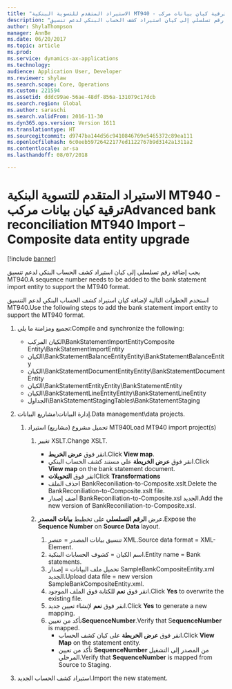 ```yaml
---
title: "الاستيراد المتقدم للتسوية البنكية MT940 - ترقية كيان بيانات مركب"
description: "يجب إضافة رقم تسلسلي إلى كيان استيراد كشف الحساب البنكي لدعم تنسيق MT940."
author: ShylaThompson
manager: AnnBe
ms.date: 06/20/2017
ms.topic: article
ms.prod: 
ms.service: dynamics-ax-applications
ms.technology: 
audience: Application User, Developer
ms.reviewer: shylaw
ms.search.scope: Core, Operations
ms.custom: 221594
ms.assetid: dddc99ae-56ae-48df-856a-131079c17dcb
ms.search.region: Global
ms.author: saraschi
ms.search.validFrom: 2016-11-30
ms.dyn365.ops.version: Version 1611
ms.translationtype: HT
ms.sourcegitcommit: d9747ba144d56c9410846769e5465372c89ea111
ms.openlocfilehash: 6c0eeb59726422177ed1122767b9d3142a1311a2
ms.contentlocale: ar-sa
ms.lasthandoff: 08/07/2018

---
```


# <a name="advanced-bank-reconciliation-mt940-import--composite-data-entity-upgrade"></a><span data-ttu-id="f6ed2-103">الاستيراد المتقدم للتسوية البنكية MT940 - ترقية كيان بيانات مركب</span><span class="sxs-lookup"><span data-stu-id="f6ed2-103">Advanced bank reconciliation MT940 Import – Composite data entity upgrade</span></span>

[!include [banner](../includes/banner.md)]

<span data-ttu-id="f6ed2-104">يجب إضافة رقم تسلسلي إلى كيان استيراد كشف الحساب البنكي لدعم تنسيق MT940.</span><span class="sxs-lookup"><span data-stu-id="f6ed2-104">A sequence number needs to be added to the bank statement import entity to support the MT940 format.</span></span> 

<span data-ttu-id="f6ed2-105">استخدم الخطوات التالية لإضافة كيان استيراد كشف الحساب البنكي لدعم التنسيق MT940.</span><span class="sxs-lookup"><span data-stu-id="f6ed2-105">Use the following steps to add the bank statement import entity to support the MT940 format.</span></span>

1.  <span data-ttu-id="f6ed2-106">تجميع ومزامنة ما يلي:</span><span class="sxs-lookup"><span data-stu-id="f6ed2-106">Compile and synchronize the following:</span></span>
    -   <span data-ttu-id="f6ed2-107">الكيان المركب\\BankStatementImportEntity</span><span class="sxs-lookup"><span data-stu-id="f6ed2-107">Composite Entity\\BankStatementImportEntity</span></span>
    -   <span data-ttu-id="f6ed2-108">الكيان\\BankStatementBalanceEntity</span><span class="sxs-lookup"><span data-stu-id="f6ed2-108">Entity\\BankStatementBalanceEntity</span></span>
    -   <span data-ttu-id="f6ed2-109">الكيان\\BankStatementDocumentEntity</span><span class="sxs-lookup"><span data-stu-id="f6ed2-109">Entity\\BankStatementDocumentEntity</span></span>
    -   <span data-ttu-id="f6ed2-110">الكيان\\BankStatementEntity</span><span class="sxs-lookup"><span data-stu-id="f6ed2-110">Entity\\BankStatementEntity</span></span>
    -   <span data-ttu-id="f6ed2-111">الكيان\\BankStatementLineEntity</span><span class="sxs-lookup"><span data-stu-id="f6ed2-111">Entity\\BankStatementLineEntity</span></span>
    -   <span data-ttu-id="f6ed2-112">الجداول\\BankStatementStaging</span><span class="sxs-lookup"><span data-stu-id="f6ed2-112">Tables\\BankStatementStaging</span></span>

2.  <span data-ttu-id="f6ed2-113">إدارة البيانات\\مشاريع البيانات.</span><span class="sxs-lookup"><span data-stu-id="f6ed2-113">Data management\\data projects.</span></span>
    1.  <span data-ttu-id="f6ed2-114">تحميل مشروع (مشاريع) استيراد MT940</span><span class="sxs-lookup"><span data-stu-id="f6ed2-114">Load MT940 import project(s)</span></span>
        1.  <span data-ttu-id="f6ed2-115">تغيير XSLT.</span><span class="sxs-lookup"><span data-stu-id="f6ed2-115">Change XSLT.</span></span>
            -   <span data-ttu-id="f6ed2-116">انقر فوق **عرض الخريط**.</span><span class="sxs-lookup"><span data-stu-id="f6ed2-116">Click **View map**.</span></span>
            -   <span data-ttu-id="f6ed2-117">انقر فوق **عرض الخريطة** على مستند كشف الحساب البنكي.</span><span class="sxs-lookup"><span data-stu-id="f6ed2-117">Click **View map** on the bank statement document.</span></span>
            -   <span data-ttu-id="f6ed2-118">انقر فوق **التحويلات**</span><span class="sxs-lookup"><span data-stu-id="f6ed2-118">Click **Transformations**</span></span>
            -   <span data-ttu-id="f6ed2-119">احذف الملف BankReconiliation-to-Composite.xslt.</span><span class="sxs-lookup"><span data-stu-id="f6ed2-119">Delete the BankReconiliation-to-Composite.xslt file.</span></span>
            -   <span data-ttu-id="f6ed2-120">أضف إصدار BankReconiliation-to-Composite.xsl الجديد.</span><span class="sxs-lookup"><span data-stu-id="f6ed2-120">Add the new version of BankReconiliation-to-Composite.xsl.</span></span>

        2.  <span data-ttu-id="f6ed2-121">عرض **الرقم التسلسلي‬** على تخطيط **بيانات المصدر‬**.</span><span class="sxs-lookup"><span data-stu-id="f6ed2-121">Expose the **Sequence Number** on **Source Data** layout.</span></span>
            1.  <span data-ttu-id="f6ed2-122">تنسيق بيانات المصدر = عنصر XML.</span><span class="sxs-lookup"><span data-stu-id="f6ed2-122">Source data format = XML-Element.</span></span>
            2.  <span data-ttu-id="f6ed2-123">اسم الكيان = كشوف الحسابات البنكية.</span><span class="sxs-lookup"><span data-stu-id="f6ed2-123">Entity name = Bank statements.</span></span>
            3.  <span data-ttu-id="f6ed2-124">تحميل ملف البيانات = إصدار SampleBankCompositeEntity.xml الجديد.</span><span class="sxs-lookup"><span data-stu-id="f6ed2-124">Upload data file = new version SampleBankCompositeEntity.xml.</span></span>
            4.  <span data-ttu-id="f6ed2-125">انقر فوق **نعم** للكتابة فوق الملف الموجود.</span><span class="sxs-lookup"><span data-stu-id="f6ed2-125">Click **Yes** to overwrite the existing file.</span></span>
            5.  <span data-ttu-id="f6ed2-126">انقر فوق **نعم** لإنشاء تعيين جديد.</span><span class="sxs-lookup"><span data-stu-id="f6ed2-126">Click **Yes** to generate a new mapping.</span></span>
            6.  <span data-ttu-id="f6ed2-127">تأكد من تعيين**SequenceNumber**.</span><span class="sxs-lookup"><span data-stu-id="f6ed2-127">Verify that S**equenceNumber** is mapped.</span></span>
                -   <span data-ttu-id="f6ed2-128">انقر فوق **عرض الخريطة** على كيان كشف الحساب.</span><span class="sxs-lookup"><span data-stu-id="f6ed2-128">Click **View Map** on the statement entity.</span></span>
                -   <span data-ttu-id="f6ed2-129">تأكد من تعيين **SequenceNumber** من المصدر إلى التشغيل المرحلي‬.</span><span class="sxs-lookup"><span data-stu-id="f6ed2-129">Verify that **SequenceNumber** is mapped from Source to Staging.</span></span>

3.  <span data-ttu-id="f6ed2-130">استيراد كشف الحساب الجديد.</span><span class="sxs-lookup"><span data-stu-id="f6ed2-130">Import the new statement.</span></span>






